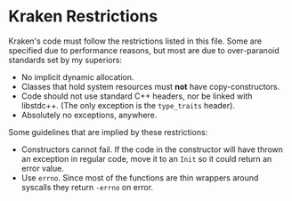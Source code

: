 # Kraken Restrictions #
Kraken's code must follow the restrictions listed in this file.
Some are specified due to performance reasons, but most are due to over-paranoid standards set by my superiors:

 - No implicit dynamic allocation.
 - Classes that hold system resources must **not** have copy-constructors.
 - Code should not use standard C++ headers, nor be linked with libstdc++. (The only exception is the `type_traits` header).
 - Absolutely no exceptions, anywhere.

Some guidelines that are implied by these restrictions:
 - Constructors cannot fail. If the code in the constructor will have thrown an exception in regular code, move it to an `Init` so it could return an error value.
 - Use `errno`. Since most of the functions are thin wrappers around syscalls they return `-errno` on error.